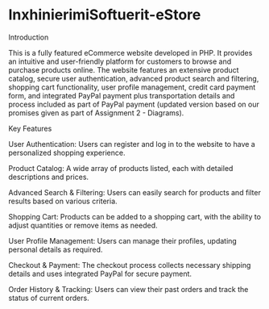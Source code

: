 # InxhinierimiSoftuerit-eStore
Introduction

This is a fully featured eCommerce website developed in PHP. It provides an intuitive and user-friendly platform for customers to browse and purchase products online. The website features an extensive product catalog, secure user authentication, advanced product search and filtering, shopping cart functionality, user profile management, credit card payment form, and integrated PayPal payment plus transportation details and process included as part of PayPal payment (updated version based on our promises given as part of Assignment 2 - Diagrams).

Key Features

User Authentication: Users can register and log in to the website to have a personalized shopping experience.

Product Catalog: A wide array of products listed, each with detailed descriptions and prices.

Advanced Search & Filtering: Users can easily search for products and filter results based on various criteria.

Shopping Cart: Products can be added to a shopping cart, with the ability to adjust quantities or remove items as needed.

User Profile Management: Users can manage their profiles, updating personal details as required.

Checkout & Payment: The checkout process collects necessary shipping details and uses integrated PayPal for secure payment.

Order History & Tracking: Users can view their past orders and track the status of current orders.
